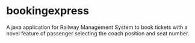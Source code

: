 # bookingexpress
A java application for Railway Management System to book tickets with a novel feature of passenger selecting the coach position and seat number. 
